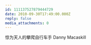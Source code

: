 ```yaml
---
id: 111137527879444729
date: 2010-09-30T17:49:00.000Z
reply: false
media_attachments: 0
---
```


惊为天人的攀爬自行车手 Danny Macaskill ​​​​

